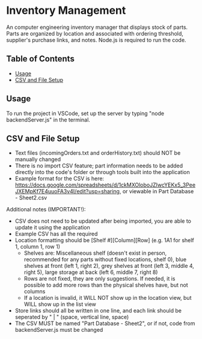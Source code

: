 # Inventory Management
An computer engineering inventory manager that displays stock of parts. Parts are organized by location and associated with ordering threshold, supplier's purchase links, and notes. Node.js is required to run the code.
## Table of Contents
- [Usage](#usage)
- [CSV and File Setup](#csv-and-file-setup)

## Usage
To run the project in VSCode, set up the server by typing "node backendServer.js" in the terminal.

## CSV and File Setup
- Text files (incomingOrders.txt and orderHistory.txt) should NOT be manually changed
- There is no import CSV feature; part information needs to be added directly into the code's folder or through tools built into the application
- Example format for the CSV is here: https://docs.google.com/spreadsheets/d/1ckMXOloboJZIwcYEKx5_3PeeJXEMpKf7E4uuoFA3v4I/edit?usp=sharing, or viewable in Part Database - Sheet2.csv

Additional notes (IMPORTANT!):
- CSV does not need to be updated after being imported, you are able to update it using the application
- Example CSV has all the required 
- Location formatting should be [Shelf #][Column][Row] (e.g. 1A1 for shelf 1, column 1, row 1)
  - Shelves are: Miscellaneous shelf (doesn't exist in person, recommended for any parts without fixed locations, shelf 0), blue shelves at front (left 1, right 2), grey shelves at front (left 3, middle 4, right 5), large storage at back (left 6, middle 7, right 8)
  - Rows are not fixed, they are only suggestions. If needed, it is possible to add more rows than the physical shelves have, but not columns
  - If a location is invalid, it WILL NOT show up in the location view, but WILL show up in the list view
- Store links should all be written in one line, and each link should be seperated by " | " (space, vertical line, space)
- The CSV MUST be named "Part Database - Sheet2", or if not, code from backendServer.js must be changed
